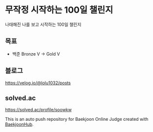 # 무작정 시작하는 100일 챌린지
나태해진 나를 보고 시작하는 100일 챌린지
## 목표
- 백준 Bronze V -> Gold V

## 블로그
https://velog.io/@lolu1032/posts

## solved.ac
https://solved.ac/profile/soowkw

This is an auto push repository for Baekjoon Online Judge created with [BaekjoonHub](https://github.com/BaekjoonHub/BaekjoonHub).

